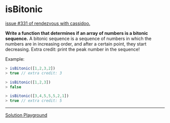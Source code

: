 # isBitonic

[issue #331 of rendezvous with cassidoo.](https://buttondown.email/cassidoo/archive/everything-has-beauty-but-not-everyone-sees-it/)

**Write a function that determines if an array of numbers is a bitonic sequence.**
A bitonic sequence is a sequence of numbers in which the numbers are in increasing order,
and after a certain point, they start decreasing.
Extra credit: print the peak number in the sequence!

Example:

```ts
> isBitonic([1,2,3,2])
> true // extra credit: 3

> isBitonic([1,2,3])
> false

> isBitonic([3,4,5,5,5,2,1])
> true // extra credit: 5
```

---

[Solution Playground](https://tsplay.dev/N7GgqN)
